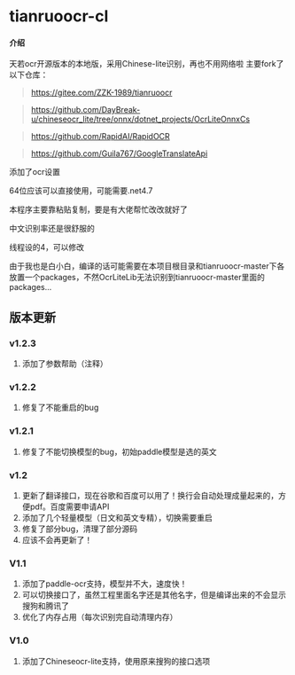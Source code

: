 # tianruoocr-cl

#### 介绍
天若ocr开源版本的本地版，采用Chinese-lite识别，再也不用网络啦
主要fork了以下仓库：
> https://gitee.com/ZZK-1989/tianruoocr

> https://github.com/DayBreak-u/chineseocr_lite/tree/onnx/dotnet_projects/OcrLiteOnnxCs

> https://github.com/RapidAI/RapidOCR

> https://github.com/Guila767/GoogleTranslateApi

添加了ocr设置

64位应该可以直接使用，可能需要.net4.7

本程序主要靠粘贴复制，要是有大佬帮忙改改就好了

中文识别率还是很舒服的

线程设的4，可以修改

由于我也是白小白，编译的话可能需要在本项目根目录和tianruoocr-master下各放置一个packages，不然OcrLiteLib无法识别到tianruoocr-master里面的packages...


## 版本更新
### v1.2.3
1. 添加了参数帮助（注释）
### v1.2.2
1. 修复了不能重启的bug
### v1.2.1
1. 修复了不能切换模型的bug，初始paddle模型是选的英文
### v1.2
1. 更新了翻译接口，现在谷歌和百度可以用了！换行会自动处理成量起来的，方便pdf。百度需要申请API
2. 添加了几个轻量模型（日文和英文专精），切换需要重启
3. 修复了部分bug，清理了部分源码
4. 应该不会再更新了！

### V1.1
1. 添加了paddle-ocr支持，模型并不大，速度快！
2. 可以切换接口了，虽然工程里面名字还是其他名字，但是编译出来的不会显示搜狗和腾讯了
3. 优化了内存占用（每次识别完自动清理内存）

### V1.0
1. 添加了Chineseocr-lite支持，使用原来搜狗的接口选项
